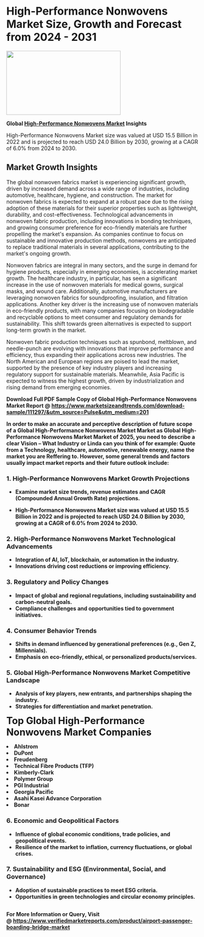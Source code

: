 <H1>High-Performance Nonwovens Market Size, Growth and Forecast from 2024 - 2031</H1><img class="aligncenter size-medium wp-image-584254" src="https://thirdeyenews.in/wp-content/uploads/2024/09/Global-Market-Research-300x168.jpeg" alt="" width="300" height="168" /><p><strong>Global&nbsp;<a href="https://www.marketsizeandtrends.com/download-sample/111297/&amp;utm_source=Pulse&amp;utm_medium=201">High-Performance Nonwovens Market</a> Insights</strong></p><p>High-Performance Nonwovens Market size was valued at USD 15.5 Billion in 2022 and is projected to reach USD 24.0 Billion by 2030, growing at a CAGR of 6.0% from 2024 to 2030.</p><p><h2>Market Growth Insights</h2> <p>The global nonwoven fabrics market is experiencing significant growth, driven by increased demand across a wide range of industries, including automotive, healthcare, hygiene, and construction. The market for nonwoven fabrics is expected to expand at a robust pace due to the rising adoption of these materials for their superior properties such as lightweight, durability, and cost-effectiveness. Technological advancements in nonwoven fabric production, including innovations in bonding techniques, and growing consumer preference for eco-friendly materials are further propelling the market's expansion. As companies continue to focus on sustainable and innovative production methods, nonwovens are anticipated to replace traditional materials in several applications, contributing to the market's ongoing growth.</p> <p><strong></strong></p> <p>Nonwoven fabrics are integral in many sectors, and the surge in demand for hygiene products, especially in emerging economies, is accelerating market growth. The healthcare industry, in particular, has seen a significant increase in the use of nonwoven materials for medical gowns, surgical masks, and wound care. Additionally, automotive manufacturers are leveraging nonwoven fabrics for soundproofing, insulation, and filtration applications. Another key driver is the increasing use of nonwoven materials in eco-friendly products, with many companies focusing on biodegradable and recyclable options to meet consumer and regulatory demands for sustainability. This shift towards green alternatives is expected to support long-term growth in the market.</p> <p>Nonwoven fabric production techniques such as spunbond, meltblown, and needle-punch are evolving with innovations that improve performance and efficiency, thus expanding their applications across new industries. The North American and European regions are poised to lead the market, supported by the presence of key industry players and increasing regulatory support for sustainable materials. Meanwhile, Asia Pacific is expected to witness the highest growth, driven by industrialization and rising demand from emerging economies.</p> <p><strong></p><p><span class=""><strong>Download Full PDF Sample Copy of Global High-Performance Nonwovens Market Report</strong> @ <a href="https://www.marketsizeandtrends.com/download-sample/111297/&amp;utm_source=Pulse&amp;utm_medium=201" target="_blank">https://www.marketsizeandtrends.com/download-sample/111297/&amp;utm_source=Pulse&amp;utm_medium=201</a></span></p><p>In order to make an accurate and perceptive description of future scope of a Global&nbsp;High-Performance Nonwovens Market Market as Global&nbsp;High-Performance Nonwovens Market Market of 2025, you need to describe a clear Vision &ndash; What Industry or Linda can you think of for example: Quote from a Technology, healthcare, automotive, renewable energy, name the market you are Reffering to. However, some general trends and factors usually impact market reports and their future outlook include:</p><h3>1.&nbsp;<strong>High-Performance Nonwovens Market Growth Projections</strong></h3><ul><li>Examine market size trends, revenue estimates and CAGR (Compounded Annual Growth Rate) projections.</li><li><p>High-Performance Nonwovens Market size was valued at USD 15.5 Billion in 2022 and is projected to reach USD 24.0 Billion by 2030, growing at a CAGR of 6.0% from 2024 to 2030.</p></li></ul><h3>2.&nbsp;<strong>High-Performance Nonwovens Market Technological Advancements</strong></h3><ul><li>Integration of AI, IoT, blockchain, or automation in the industry.</li><li>Innovations driving cost reductions or improving efficiency.</li></ul><h3>3.&nbsp;<strong>Regulatory and Policy Changes</strong></h3><ul><li>Impact of global and regional regulations, including sustainability and carbon-neutral goals.</li><li>Compliance challenges and opportunities tied to government initiatives.</li></ul><h3>4.&nbsp;<strong>Consumer Behavior Trends</strong></h3><ul><li>Shifts in demand influenced by generational preferences (e.g., Gen Z, Millennials).</li><li>Emphasis on eco-friendly, ethical, or personalized products/services.</li></ul><h3>5.&nbsp;<strong>Global High-Performance Nonwovens Market Competitive Landscape</strong></h3><ul><li>Analysis of key players, new entrants, and partnerships shaping the industry.</li><li>Strategies for differentiation and market penetration.</li></ul><p data-pm-slice="1 1 []"><span style="color: inherit; font-family: inherit; font-size: 25px;">Top Global High-Performance Nonwovens Market Companies</span></p><div class="" data-test-id=""><p><li>Ahlstrom</li><li> DuPont</li><li> Freudenberg</li><li> Technical Fibre Products (TFP)</li><li> Kimberly-Clark</li><li> Polymer Group</li><li> PGI Industrial</li><li> Georgia Pacific</li><li> Asahi Kasei Advance Corporation</li><li> Bonar</li></p></div><h3>6.&nbsp;<strong>Economic and Geopolitical Factors</strong></h3><ul><li>Influence of global economic conditions, trade policies, and geopolitical events.</li><li>Resilience of the market to inflation, currency fluctuations, or global crises.</li></ul><h3>7.&nbsp;<strong>Sustainability and ESG (Environmental, Social, and Governance)</strong></h3><ul><li>Adoption of sustainable practices to meet ESG criteria.</li><li>Opportunities in green technologies and circular economy principles.</li></ul><h2><strong style="font-size: 14px;">For More Information or Query, Visit @&nbsp;</strong><a style="background-color: #ffffff; font-size: 14px;" href="https://www.marketsizeandtrends.com/report/high-performance-nonwovens-market/" target="_blank">https://www.verifiedmarketreports.com/product/airport-passenger-boarding-bridge-market</a></h2>
